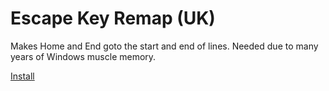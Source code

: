 # Escape Key Remap (UK)
Makes Home and End goto the start and end of lines. Needed due to many years of Windows muscle memory.

[Install](https://davidsouthgate.co.uk/karabiner/)

